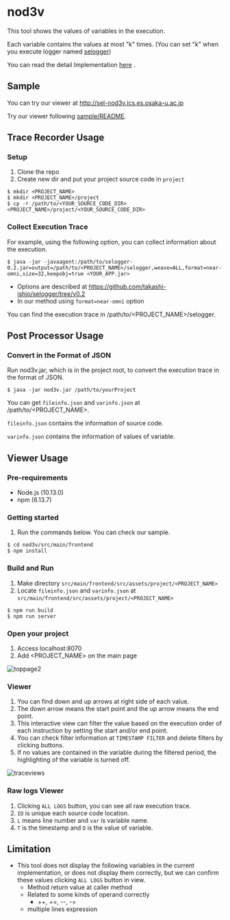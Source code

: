 # nod3v
This tool shows the values of variables in the execution.

Each variable contains the values at most "k" times. (You can set "k" when you execute logger named [selogger](https://github.com/takashi-ishio/selogger/tree/v0.1))

You can read the detail Implementation [here](http://sel.ist.osaka-u.ac.jp/lab-db/betuzuri/archive/1172/1172.pdf) .

## Sample
You can try our viewer at http://sel-nod3v.ics.es.osaka-u.ac.jp

Try our viewer following [sample/README](/sample/README.md).


## Trace Recorder Usage
### Setup 
1. Clone the repo
1. Create new dir and put your project source code in `project`
```
$ mkdir <PROJECT_NAME>
$ mkdir <PROJECT_NAME>/project
$ cp -r /path/to/<YOUR_SOURCE_CODE_DIR> <PROJECT_NAME>/project/<YOUR_SOURCE_CODE_DIR>
```
### Collect Execution Trace 

For example, using the following option, you can collect information about the execution.

```
$ java -jar -javaagent:/path/to/selogger-0.2.jar=output=/path/to/<PROJECT_NAME>/selogger,weave=ALL,format=near-omni,size=32,keepobj=true <YOUR_APP.jar>
```
 *  Options are described at https://github.com/takashi-ishio/selogger/tree/v0.2
 *  In our method using `format=near-omni` option

You can find the execution trace in /path/to/<PROJECT_NAME>/selogger.

## Post Processor Usage
### Convert in the Format of JSON
Run nod3v.jar, which is in the project root, to convert the execution trace in the format of JSON.

```
$ java -jar nod3v.jar /path/to/yourProject
```

You can get `fileinfo.json` and `varinfo.json` at /path/to/<PROJECT_NAME>.

`fileinfo.json` contains the information of source code.

`varinfo.json` contains the information of values of variable.

## Viewer Usage

### Pre-requirements

* Node.js (10.13.0)
* npm (6.13.7)

### Getting started

1. Run the commands below. You can check our sample.
```
$ cd nod3v/src/main/frontend
$ npm install
```

### Build and Run

1. Make directory `src/main/frontend/src/assets/project/<PROJECT_NAME>`
1. Locate `fileinfo.json` and `varinfo.json` at `src/main/frontend/src/assets/project/<PROJECT_NAME>`
```
$ npm run build
$ npm run server
```

### Open your project
1. Access localhost:8070
1. Add <PROJECT_NAME> on the main page

![toppage2](https://user-images.githubusercontent.com/31942441/78315256-77e18000-7597-11ea-9035-0ed23ad908ea.png)

### Viewer 
1. You can find down and up arrows at right side of each value.
1. The down arrow means the start point and the up arrow means the end point.
1. This interactive view can filter the value based on the execution order of each instruction by setting the start and/or end point.
1. You can check filter information at `TIMESTAMP FILTER` and delete filters by clicking buttons.
1. If no values are contained in the variable during the filtered period, the highlighting of the variable is turned off.

![traceviews](https://user-images.githubusercontent.com/31942441/78317041-2c7da080-759c-11ea-8d27-13e6cf4fb998.png)

### Raw logs Viewer 
1. Clicking `ALL LOGS` button, you can see all raw execution trace.
1. `ID` is unique each source code location.
1. `L` means line number and `var` is variable name.
1. `T` is the timestamp and `D` is the value of variable.

## Limitation
  * This tool does not display the following variables in the current implementation, or does not display them correctly, but we can confirm these values clicking `ALL LOGS` button in view.
    * Method return value at caller method
    * Related to some kinds of operand correctly
      * ++, +=, --, -=
    * multiple lines expression 

